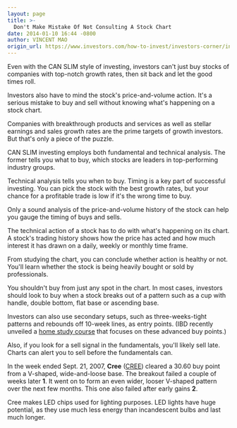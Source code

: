 ```yaml
---
layout: page
title: >-
  Don't Make Mistake Of Not Consulting A Stock Chart
date: 2014-01-10 16:44 -0800
author: VINCENT MAO
origin_url: https://www.investors.com/how-to-invest/investors-corner/insist-on-strong-fundamentals-and-technicals
---
```





Even with the CAN SLIM style of investing, investors can't just buy stocks of companies with top-notch growth rates, then sit back and let the good times roll.

  

Investors also have to mind the stock's price-and-volume action. It's a serious mistake to buy and sell without knowing what's happening on a stock chart.

  

Companies with breakthrough products and services as well as stellar earnings and sales growth rates are the prime targets of growth investors. But that's only a piece of the puzzle.

  

CAN SLIM investing employs both fundamental and technical analysis. The former tells you what to buy, which stocks are leaders in top-performing industry groups.

  

Technical analysis tells you when to buy. Timing is a key part of successful investing. You can pick the stock with the best growth rates, but your chance for a profitable trade is low if it's the wrong time to buy.

  

Only a sound analysis of the price-and-volume history of the stock can help you gauge the timing of buys and sells.

  

The technical action of a stock has to do with what's happening on its chart. A stock's trading history shows how the price has acted and how much interest it has drawn on a daily, weekly or monthly time frame.

  

From studying the chart, you can conclude whether action is healthy or not. You'll learn whether the stock is being heavily bought or sold by professionals.

  

You shouldn't buy from just any spot in the chart. In most cases, investors should look to buy when a stock breaks out of a pattern such as a cup with handle, double bottom, flat base or ascending base.

  

Investors can also use secondary setups, such as three-weeks-tight patterns and rebounds off 10-week lines, as entry points. (IBD recently unveiled a [home study course](https://www.investors.com/products/ibd-home-study-program/advanced-buying-strategies-for-successful-investing/?src=APA1BQ8) that focuses on these advanced buy points.)

  

Also, if you look for a sell signal in the fundamentals, you'll likely sell late. Charts can alert you to sell before the fundamentals can.

  

In the week ended Sept. 21, 2007, **Cree** ([CREE](https://research.investors.com/quote.aspx?symbol=CREE)) cleared a 30.60 buy point from a V-shaped, wide-and-loose base. The breakout failed a couple of weeks later **1**. It went on to form an even wider, looser V-shaped pattern over the next few months. This one also failed after early gains **2**.

  

Cree makes LED chips used for lighting purposes. LED lights have huge potential, as they use much less energy than incandescent bulbs and last much longer.




